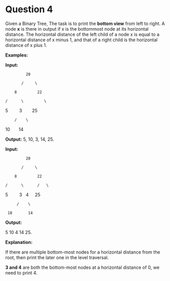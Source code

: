 # Question 4

Given a Binary Tree, The task is to print the **bottom view** from left to right. A node **x** is there in output if x is the bottommost node at its horizontal distance. The horizontal distance of the left child of a node x is equal to a horizontal distance of x minus 1, and that of a right child is the horizontal distance of x plus 1.

**Examples:**

**Input:**

             20

           /     \

        8         22

    /      \         \

5         3        25

        /    \

   10       14

**Output:** 5, 10, 3, 14, 25.

**Input:**

             20

           /     \

        8         22

    /      \      /   \

 5         3    4     25

         /    \

     10       14

**Output:**

5 10 4 14 25.

**Explanation:**

If there are multiple bottom-most nodes for a horizontal distance from the root, then print the later one in the level traversal.

**3 and 4** are both the bottom-most nodes at a horizontal distance of 0, we need to print 4.